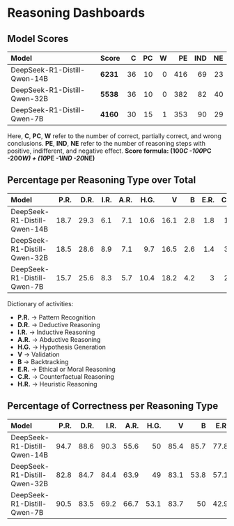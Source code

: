 # Reasoning Dashboards

## Model Scores

| Model                        | Score    |   C |   PC |   W |   PE |   IND |   NE |
|:-----------------------------|:---------|----:|-----:|----:|-----:|------:|-----:|
| DeepSeek-R1-Distill-Qwen-14B | **6231** |  36 |   10 |   0 |  416 |    69 |   23 |
| DeepSeek-R1-Distill-Qwen-32B | **5538** |  36 |   10 |   0 |  382 |    82 |   40 |
| DeepSeek-R1-Distill-Qwen-7B  | **4160** |  30 |   15 |   1 |  353 |    90 |   29 |

Here, **C**, **PC**, **W** refer to the number of correct, partially correct, and wrong conclusions. **PE**, **IND**, **NE** refer to the number of reasoning steps with positive, indifferent, and negative effect.
**Score formula: (100*C -100*PC -200*W) + (10*PE -1*IND -20*NE)**

## Percentage per Reasoning Type over Total

| Model                        |   P.R. |   D.R. |   I.R. |   A.R. |   H.G. |    V |   B |   E.R. |   C.R. |   H.R. |
|:-----------------------------|-------:|-------:|-------:|-------:|-------:|-----:|----:|-------:|-------:|-------:|
| DeepSeek-R1-Distill-Qwen-14B |   18.7 |   29.3 |    6.1 |    7.1 |   10.6 | 16.1 | 2.8 |    1.8 |    1.4 |    6.1 |
| DeepSeek-R1-Distill-Qwen-32B |   18.5 |   28.6 |    8.9 |    7.1 |    9.7 | 16.5 | 2.6 |    1.4 |    3.2 |    3.6 |
| DeepSeek-R1-Distill-Qwen-7B  |   15.7 |   25.6 |    8.3 |    5.7 |   10.4 | 18.2 | 4.2 |    3   |    2.5 |    6.4 |

Dictionary of activities:
* **P.R.** -> Pattern Recognition
* **D.R.** -> Deductive Reasoning
* **I.R.** -> Inductive Reasoning
* **A.R.** -> Abductive Reasoning
* **H.G.** -> Hypothesis Generation
* **V** -> Validation
* **B** -> Backtracking
* **E.R.** -> Ethical or Moral Reasoning
* **C.R.** -> Counterfactual Reasoning
* **H.R.** -> Heuristic Reasoning


## Percentage of Correctness per Reasoning Type

| Model                        |   P.R. |   D.R. |   I.R. |   A.R. |   H.G. |    V |    B |   E.R. |   C.R. |   H.R. |
|:-----------------------------|-------:|-------:|-------:|-------:|-------:|-----:|-----:|-------:|-------:|-------:|
| DeepSeek-R1-Distill-Qwen-14B |   94.7 |   88.6 |   90.3 |   55.6 |   50   | 85.4 | 85.7 |   77.8 |   71.4 |   80.6 |
| DeepSeek-R1-Distill-Qwen-32B |   82.8 |   84.7 |   84.4 |   63.9 |   49   | 83.1 | 53.8 |   57.1 |   37.5 |   66.7 |
| DeepSeek-R1-Distill-Qwen-7B  |   90.5 |   83.5 |   69.2 |   66.7 |   53.1 | 83.7 | 50   |   42.9 |   33.3 |   73.3 |
